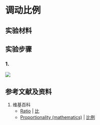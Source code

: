 # 调动比例

## 实验材料

## 实验步骤

### 1. 

![](/images/数系/可比数和不可比数/比和比例/调动比例/1a1.jpg)

## 参考文献及资料

1. 维基百科
	- [Ratio](https://en.wikipedia.org/wiki/Ratio) | [比](https://zh.wikipedia.org/wiki/比) 
	- [Proportionality (mathematics)](https://en.wikipedia.org/wiki/Proportionality_(mathematics)) | [比例](https://zh.wikipedia.org/wiki/比例) 

